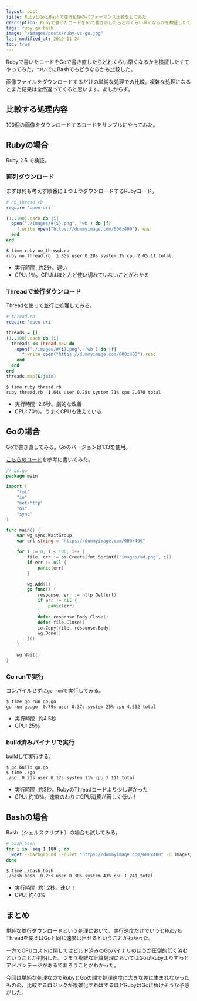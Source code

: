 ```yaml
---
layout: post
title: RubyとGoとBashで並行処理のパフォーマンス比較をしてみた
description: Rubyで書いたコードをGoで書き直したらどれくらい早くなるかを検証したくてやってみた。ついでにBashでもどうなるかも比較した。
tags: ruby go bash
image: "/images/posts/ruby-vs-go.jpg"
last_modified_at: 2019-11-24
toc: true
---
```


Rubyで書いたコードをGoで書き直したらどれくらい早くなるかを検証したくてやってみた。ついでにBashでもどうなるかも比較した。

画像ファイルをダウンロードするだけの単純な処理での比較。複雑な処理になるとまた結果は全然違ってくると思います。あしからず。

## 比較する処理内容

100個の画像をダウンロードするコードをサンプルにやってみた。

## Rubyの場合

Ruby 2.6 で検証。

### 直列ダウンロード

まずは何も考えず順番に１つ１つダウンロードするRubyコード。

```rb
# no_thread.rb
require 'open-uri'

(1..100).each do |i|
  open("./images/#{i}.png", 'wb') do |f|
    f.write open("https://dummyimage.com/600x400").read
  end
end
```

```console
$ time ruby no_thread.rb
ruby no_thread.rb  1.85s user 0.28s system 1% cpu 2:05.11 total
```

- 実行時間: 約2分。遅い
- CPU: 1％。CPUはほとんど使い切れていないことがわかる

### Threadで並行ダウンロード

Threadを使って並行に処理してみる。

```rb
# thread.rb
require 'open-uri'

threads = []
(1..100).each do |i|
  threads << Thread.new do
    open("./images/#{i}.png", 'wb') do |f|
      f.write open("https://dummyimage.com/600x400").read
    end
  end
end
threads.map(&:join)
```

```console
$ time ruby thread.rb
ruby thread.rb  1.64s user 0.28s system 71% cpu 2.670 total
```

- 実行時間: 2.6秒。劇的な改善
- CPU: 70％。うまくCPUも使えている

## Goの場合

Goで書き直してみる。Goのバージョンは1.13を使用。

[こちらのコード](http://qiita.com/keisukeP/items/f4d680eb9e8f93263fa9)を参考に書いてみた。

```go
// go.go
package main

import (
	"fmt"
	"io"
	"net/http"
	"os"
	"sync"
)

func main() {
	var wg sync.WaitGroup
	var url string = "https://dummyimage.com/600x400"

	for i := 0; i < 100; i++ {
		file, err := os.Create(fmt.Sprintf("images/%d.png", i))
		if err != nil {
			panic(err)
		}

		wg.Add(1)
		go func() {
			response, err := http.Get(url)
			if err != nil {
				panic(err)
			}
			defer response.Body.Close()
			defer file.Close()
			io.Copy(file, response.Body)
			wg.Done()
		}()
	}

	wg.Wait()
}
```

### Go runで実行

コンパイルせずに`go run`で実行してみる。

```console
$ time go run go.go
go run go.go  0.79s user 0.37s system 25% cpu 4.532 total
```

- 実行時間: 約4.5秒
- CPU: 25％

### build済みバイナリで実行

buildして実行する。

```console
$ go build go.go
$ time ./go
./go  0.23s user 0.12s system 11% cpu 3.111 total
```

- 実行時間: 約3秒。RubyのThreadコードより少し遅かった
- CPU: 約10％。速度のわりにCPU消費が著しく低い！

## Bashの場合

Bash（シェルスクリプト）の場合も試してみる。

```bash
# bash.bash
for i in `seq 1 100`; do
  wget --background --quiet "https://dummyimage.com/600x400" -O images/$i.png > /dev/null
done
```

```console
$ time ./bash.bash
./bash.bash  0.25s user 0.30s system 43% cpu 1.241 total
```

- 実行時間: 約1.2秒。速い！
- CPU: 約40%

## まとめ

単純な並行ダウンロードという処理において、実行速度だけでいうとRubyもThreadを使えばGoと同じ速度は出せるということがわかった。

一方でCPUコストに関してはビルド済みのGoバイナリのほうが圧倒的低く済むということが判明した。つまり複雑な計算処理においてはGoがRubyよりずっとアドバンテージがあるであろうことがわかった。

今回は単純な処理なのでRubyとGoの間で処理速度に大きな差は生まれなかったものの、比較するロジックが複雑化すればするほどRubyはGoに負けそうな予感がした。
